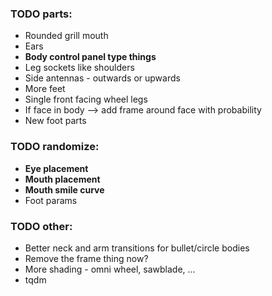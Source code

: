 ### TODO parts:
- Rounded grill mouth
- Ears
- **Body control panel type things**
- Leg sockets like shoulders
- Side antennas - outwards or upwards
- More feet
- Single front facing wheel legs
- If face in body --> add frame around face with probability
- New foot parts

### TODO randomize:
- **Eye placement**
- **Mouth placement**
- **Mouth smile curve**
- Foot params

### TODO other:
- Better neck and arm transitions for bullet/circle bodies
- Remove the frame thing now?
- More shading - omni wheel, sawblade, ...
- tqdm
